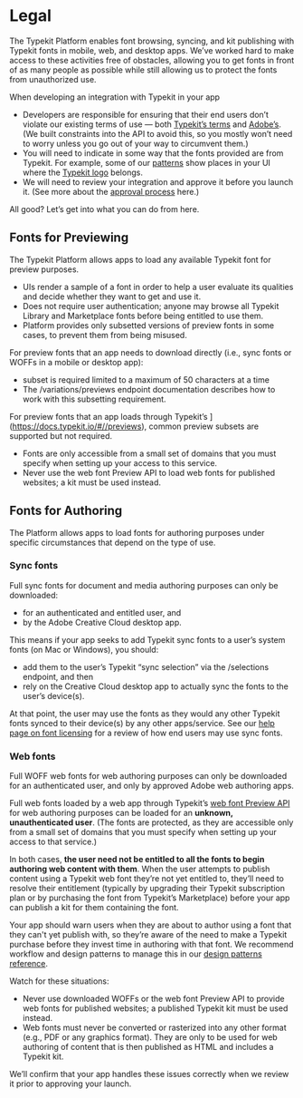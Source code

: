 # Legal

The Typekit Platform enables font browsing, syncing, and kit publishing with Typekit fonts in mobile, web, and desktop apps. We’ve worked hard to make access to these activities free of obstacles, allowing you to get fonts in front of as many people as possible while still allowing us to protect the fonts from unauthorized use.

When developing an integration with Typekit in your app

* Developers are responsible for ensuring that their end users don’t violate our existing terms of use — both [Typekit’s terms](http://www.adobe.com/go/typekit_terms) and [Adobe’s](http://www.adobe.com/legal/terms.html). (We built constraints into the API to avoid this, so you mostly won’t need to worry unless you go out of your way to circumvent them.)
* You will need to indicate in some way that the fonts provided are from Typekit. For example, some of our [patterns](../patterns.md) show places in your UI where the [Typekit logo](../typekit_assets.md) belongs.
* We will need to review your integration and approve it before you launch it. (See more about the [approval process](approval_process.md) here.)

All good? Let’s get into what you can do from here.

## Fonts for Previewing
The Typekit Platform allows apps to load any available Typekit font for preview purposes.

* UIs render a sample of a font in order to help a user evaluate its qualities and decide whether they want to get and use it.
* Does not require user authentication; anyone may browse all Typekit Library and Marketplace fonts before being entitled to use them.
* Platform provides only subsetted versions of preview fonts in some cases, to prevent them from being misused.

For preview fonts that an app needs to download directly (i.e., sync fonts or WOFFs in a mobile or desktop app):

* subset is required limited to a maximum of 50 characters at a time
* The /variations/previews endpoint documentation describes how to work with this subsetting requirement.

For preview fonts that an app loads through Typekit’s ](https://docs.typekit.io/#//previews), common preview subsets are ​supported​ but not required.

* Fonts are only accessible from a small set of domains that you must specify when setting up your access to this service.
* Never use the web font Preview API to load web fonts for published websites; a kit must be used instead.

## Fonts for Authoring
The Platform allows apps to load fonts for authoring purposes under specific circumstances that depend on the type of use.

### Sync fonts
Full sync fonts for document and media authoring purposes can only be downloaded:

* for an authenticated and entitled user, and
* by the Adobe Creative Cloud desktop app.

This means if your app seeks to add Typekit sync fonts to a user’s system fonts (on Mac or Windows), you should:

* add them to the user’s Typekit “sync selection” via the /selections endpoint, and then
* rely on the Creative Cloud desktop app to actually sync the fonts to the user’s device(s).

At that point, the user may use the fonts as they would any other Typekit fonts synced to their device(s) by any other apps/service. See our [help page on font licensing](https://helpx.adobe.com/typekit/using/font-licensing.html) for a review of how end users may use sync fonts.

### Web fonts
Full WOFF web fonts for web authoring purposes can only be downloaded for an authenticated user, and only by approved Adobe web authoring apps.

Full web fonts loaded by a web app through Typekit’s [web font Preview API](../api-reference/web_font_preview_api.md) for web authoring purposes ​can be loaded for an **unknown, unauthenticated user**. (The fonts are protected, as they are accessible only from a small set of domains that you must specify when setting up your access to that service.)

In both cases, **the user need not be entitled to all the fonts to begin authoring web content with them**. When the user attempts to publish content using a Typekit web font they’re not yet entitled to, they’ll need to resolve their entitlement (typically by upgrading their Typekit subscription plan or by purchasing the font from Typekit’s Marketplace) before your app can publish a kit for them containing the font.

Your app should warn users when they are about to author using a font that they can't yet publish with, so they’re aware of the need to make a Typekit purchase before they invest time in authoring with that font. We recommend workflow and design patterns to manage this in our [design patterns reference](../patterns/publish_export_workflow.md).

Watch for these situations:

* Never use downloaded WOFFs or the web font Preview API to provide web fonts for published websites; a published Typekit kit must be used instead.
* Web fonts must never be converted or rasterized into any other format (e.g., PDF or any graphics format). They are only to be used for web authoring of content that is then published as HTML and includes a Typekit kit.

We’ll confirm that your app handles these issues correctly when we review it prior to approving your launch.
